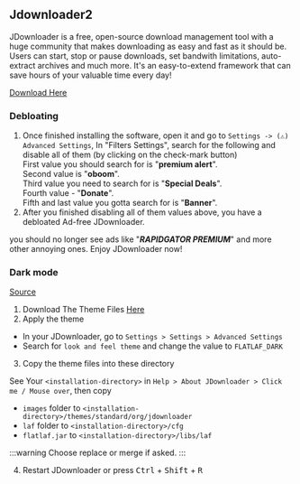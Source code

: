## Jdownloader2

JDownloader is a free, open-source download management tool with a huge community that makes downloading as easy and fast as it should be. Users can start, stop or pause downloads, set bandwith limitations, auto-extract archives and much more. It's an easy-to-extend framework that can save hours of your valuable time every day!

[Download Here](https://jdownloader.org/jdownloader2)

### Debloating
1. Once finished installing the software, open it and go to `Settings -> (⚠️) Advanced Settings`, In "Filters Settings", search for the following and disable all of them (by clicking on the check-mark button) <br>
   First value you should search for is "**premium alert**".<br>
   Second value is "**oboom**".<br>
   Third value you need to search for is "**Special Deals**".<br>
   Fourth value - "**Donate**".<br>
   Fifth and last value you gotta search for is "**Banner**".<br>
2. After you finished disabling all of them values above, you have a debloated Ad-free JDownloader.<br>

you should no longer see ads like "***RAPIDGATOR PREMIUM***" and more other annoying ones. Enjoy JDownloader now!

### Dark mode
[Source](https://github.com/moktavizen/material-darker-jdownloader/) <br>

1. Download The Theme Files [Here](https://github.com/moktavizen/material-darker-jdownloader/archive/master.zip)
2. Apply the theme

- In your JDownloader, go to `Settings > Settings > Advanced Settings`
- Search for `look and feel theme` and change the value to `FLATLAF_DARK`

3. Copy the theme files into these directory

See Your `<installation-directory>` in `Help > About JDownloader > Click me / Mouse over`, then copy

- `images` folder to `<installation-directory>/themes/standard/org/jdownloader`
- `laf` folder to `<installation-directory>/cfg`
- `flatlaf.jar` to `<installation-directory>/libs/laf`

:::warning Choose replace or merge if asked.
:::

4. Restart JDownloader or press <kbd>Ctrl</kbd> + <kbd>Shift</kbd> + <kbd>R</kbd>